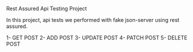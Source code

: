 Rest Assured Api Testing Project

In this project, api tests we performed with fake json-server using rest assured.

1- GET POST
2- ADD POST
3- UPDATE POST
4- PATCH POST
5- DELETE POST



